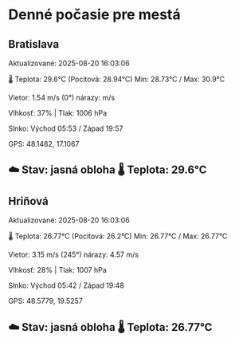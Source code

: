 ﻿# Denné počasie pre mestá

## Bratislava
Aktualizované: 2025-08-20 16:03:06

🌡️ Teplota: 29.6°C 
(Pocitová: 28.94°C)
Min: 28.73°C / Max: 30.9°C

Vietor: 1.54 m/s    (0°) 
nárazy:  m/s

Vlhkosť: 37% | Tlak: 1006 hPa

Slnko: Východ 05:53 / Západ 19:57

GPS: 48.1482, 17.1067

☁️ Stav: jasná obloha        🌡️ Teplota: 29.6°C
---

## Hriňová
Aktualizované: 2025-08-20 16:03:06

🌡️ Teplota: 26.77°C 
(Pocitová: 26.2°C)
Min: 26.77°C / Max: 26.77°C

Vietor: 3.15 m/s (245°)
nárazy: 4.57 m/s

Vlhkosť: 28% | Tlak: 1007 hPa

Slnko: Východ 05:42 / Západ 19:48

GPS: 48.5779, 19.5257

☁️ Stav: jasná obloha        🌡️ Teplota: 26.77°C
---
